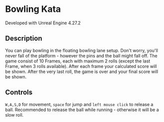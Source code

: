 # Bowling Kata

Developed with Unreal Engine 4.27.2

## Description
You can play bowling in the floating bowling lane setup. Don't worry, you'll never fall of the platform - however the pins and the ball might fall off.
The game consist of 10 Frames, each with maximum 2 rolls (except the last Frame, when 3 rolls available). After each frame your calculated score will be shown.
After the very last roll, the game is over and your final score will be shown.

## Controls
`W,A,S,D` for movement, `space` for jump and `left mouse click` to release a ball. Recommended to release the ball while running - otherwise it will be a slow roll.